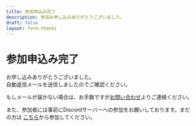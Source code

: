 ```yaml
---
title: 参加申込み完了
description: 参加お申し込みありがとうございました。
draft: false
layout: form-thanks
---
```


# 参加申込み完了

お申し込みありがとうございました。<br />自動返信メールを送信しましたのでご確認ください。

もしメールが届かない場合は、お手数ですが<a href="/contact">お問い合わせ</a>よりご連絡ください。

また、参加者には事前にDiscordサーバーへの参加をお願いしております。まだの方は
<a href="{{ $.Site.social.discord.url }}"><i class="bx bxl-discord-alt"></i>こちら</a>から参加してください。
